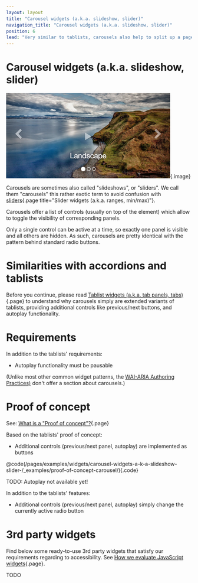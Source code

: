 ```yaml
---
layout: layout
title: "Carousel widgets (a.k.a. slideshow, slider)"
navigation_title: "Carousel widgets (a.k.a. slideshow, slider)"
position: 6
lead: "Very similar to tablists, carousels also help to split up a page's content into smaller and thus more digestible parts which can be toggled visible one at a time."
---
```


# Carousel widgets (a.k.a. slideshow, slider)

![Typical carousel](_media/typical-carousel.png){.image}

Carousels are sometimes also called "slideshows", or "sliders". We call them "carousels" this rather exotic term to avoid confusion with [sliders](/examples/widgets/slider-widgets-a-k-a-ranges-minmax-){.page title="Slider widgets (a.k.a. ranges, min/max)"}.

Carousels offer a list of controls (usually on top of the element) which allow to toggle the visibility of corresponding panels.

Only a single control can be active at a time, so exactly one panel is visible and all others are hidden. As such, carousels are pretty identical with the pattern behind standard radio buttons.

# Similarities with accordions and tablists

Before you continue, please read [Tablist widgets (a.k.a. tab panels, tabs)](/examples/widgets/tablist-widgets-a-k-a-tab-panels-tabs-){.page} to understand why carousels simply are extended variants of tablists, providing additional controls like previous/next buttons, and autoplay functionality.

# Requirements

In addition to the tablists' requirements:

- Autoplay functionality must be pausable

(Unlike most other common widget patterns, the [WAI-ARIA Authoring Practices)](https://www.w3.org/TR/2013/WD-wai-aria-practices-20130307) don't offer a section about carousels.)

# Proof of concept

See: [What is a "Proof of concept"?](/examples/widgets/what-is-a-proof-of-concept){.page}

Based on the tablists' proof of concept:

- Additional controls (previous/next panel, autoplay) are implemented as buttons

@code(/pages/examples/widgets/carousel-widgets-a-k-a-slideshow-slider-/_examples/proof-of-concept-carousel/){.code}

TODO: Autoplay not available yet!

In addition to the tablists' features:

- Additional controls (previous/next panel, autoplay) simply change the currently active radio button

# 3rd party widgets

Find below some ready-to-use 3rd party widgets that satisfy our requirements regarding to accessibility. See [How we evaluate JavaScript widgets](/examples/widgets/how-we-evaluate-javascript-widgets){.page}.

TODO